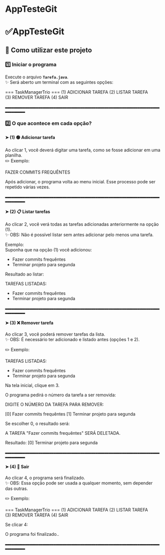 # AppTesteGit
# ✅AppTesteGit

## 📌 Como utilizar este projeto

### 1️⃣ Iniciar o programa
Execute o arquivo **`Tarefa.java`**.  
✨ Será aberto um terminal com as seguintes opções:

=== TaskManagerTrio ===
(1) ADICIONAR TAREFA
(2) LISTAR TAREFA   
(3) REMOVER TAREFA
(4) SAIR


`▂▂▂▂▂▂▂▂▂▂▂▂▂▂▂▂▂▂▂▂▂▂▂▂▂▂▂▂▂▂▂▂▂▂▂▂▂▂▂▂▂▂▂▂▂▂▂▂▂▂▂▂▂▂▂▂▂▂▂▂▂▂▂▂▂▂▂▂▂▂▂▂▂▂▂▂▂▂▂`



### 2️⃣ O que acontece em cada opção?

#### ➤ (1) 🟢 Adicionar tarefa
Ao clicar 1, você deverá digitar uma tarefa, como se fosse adicionar em uma planilha.  
✏️ Exemplo:  

FAZER COMMITS FREQUÊNTES

Após adicionar, o programa volta ao menu inicial. Esse processo pode ser repetido várias vezes.


`▂▂▂▂▂▂▂▂▂▂▂▂▂▂▂▂▂▂▂▂▂▂▂▂▂▂▂▂▂▂▂▂▂▂▂▂▂▂▂▂▂▂▂▂▂▂▂▂▂▂▂▂▂▂▂▂▂▂▂▂▂▂▂▂▂▂▂▂▂▂▂▂▂▂▂▂▂▂▂`



#### ➤ (2) 📋 Listar tarefas
Ao clicar 2, você verá todas as tarefas adicionadas anteriormente na opção (1).  
✨ OBS: Não é possível listar sem antes adicionar pelo menos uma tarefa.

Exemplo:  
Suponha que na opção (1) você adicionou:
- Fazer commits frequêntes  
- Terminar projeto para segunda  

Resultado ao listar:

TAREFAS LISTADAS:

- Fazer commits frequêntes
- Terminar projeto para segunda


`▂▂▂▂▂▂▂▂▂▂▂▂▂▂▂▂▂▂▂▂▂▂▂▂▂▂▂▂▂▂▂▂▂▂▂▂▂▂▂▂▂▂▂▂▂▂▂▂▂▂▂▂▂▂▂▂▂▂▂▂▂▂▂▂▂▂▂▂▂▂▂▂▂▂▂▂▂▂▂`


#### ➤ (3) ❌ Remover tarefa
Ao clicar 3, você poderá remover tarefas da lista.  
✨ OBS: É necessário ter adicionado e listado antes (opções 1 e 2).

✏️ Exemplo:

TAREFAS LISTADAS:

- Fazer commits frequêntes
- Terminar projeto para segunda

Na tela inicial, clique em 3.  

O programa pedirá o número da tarefa a ser removida:

DIGITE O NÚMERO DA TAREFA PARA REMOVER:

[0] Fazer commits frequêntes
[1] Terminar projeto para segunda

Se escolher 0, o resultado será:

A TAREFA "Fazer commits frequêntes" SERÁ DELETADA.

Resultado:
[0] Terminar projeto para segunda


`▂▂▂▂▂▂▂▂▂▂▂▂▂▂▂▂▂▂▂▂▂▂▂▂▂▂▂▂▂▂▂▂▂▂▂▂▂▂▂▂▂▂▂▂▂▂▂▂▂▂▂▂▂▂▂▂▂▂▂▂▂▂▂▂▂▂▂▂▂▂▂▂▂▂▂▂▂▂▂`


#### ➤ (4) 🛑 Sair
Ao clicar 4, o programa será finalizado.  
✨ OBS: Essa opção pode ser usada a qualquer momento, sem depender das outras.

✏️ Exemplo:

=== TaskManagerTrio ===
(1) ADICIONAR TAREFA
(2) LISTAR TAREFA   
(3) REMOVER TAREFA
(4) SAIR

Se clicar 4:

O programa foi finalizado..


`▂▂▂▂▂▂▂▂▂▂▂▂▂▂▂▂▂▂▂▂▂▂▂▂▂▂▂▂▂▂▂▂▂▂▂▂▂▂▂▂▂▂▂▂▂▂▂▂▂▂▂▂▂▂▂▂▂▂▂▂▂▂▂▂▂▂▂▂▂▂▂▂▂▂▂▂▂▂▂`
